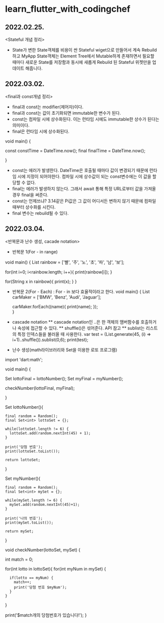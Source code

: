 # learn_flutter_with_codingchef

## 2022.02.25.  
<Stateful 개념 정리> 
* State가 변한 State객체를 비용이 싼 Stateful wiget으로 만들어서 계속 Rebuild하고 MyApp State객체는 Element Tree에서 Mutable하게 존재하면서 필요할 때마다 새로운 State를 저장함과 동시에 새롭게 Rebuild 된 Stateful 위젯만을 업데이트 해줍니다.

## 2022.03.02.
<final과 const개념 정리> 
* final과 const는 modifier(제어자)이다.
* final과 const는 값이 초기화되면 immutable한 변수가 된다.
* const는 컴파일 시에 상수화된다. 이는 런타임 시에도 immutable한 상수가 된다는 의미이다.
* final은 런타임 시에 상수화된다.

void main() {
  
  const constTime = DateTime.now();
  final finalTime = DateTime.now();
  
}
* const는 에러가 발생한다. DateTime은 호출될 때마다 값이 변경되기 때문에 런타임 시에 지정이 되어야한다. 컴파일 시에 상수값이 되는 const변수에는 이 값을 할당할 수 없다.
* final는 에러가 발생하지 않는다. 그래서 await 통해 특정 URL로부터 값을 가져올 경우 final을 써준다.
* const는 언제쓰냐? 3.14같은 Pi값은 그 값이 어디서든 변하지 않기 때문에 컴파일 때부터 상수화를 시킨다.
* final 변수는 rebuild될 수 있다.


## 2022.03.04.
<반복문과 난수 생성, cacade notation> 
* 반복문 1(For - in range)

void main() {
List<String> rainbow = ['빨', '주', '노', '초', '파', '남', '보'];

for(int i=0; i<rainbow.length; i++){
  print(rainbow[i]);
}

for(String x in rainbow){
  print(x);
}
}

  
                                 
* 반복문 2(For - Each) : For - in 보다 효율적이라고 한다.
void main() {
    List<String> carMaker = ['BMW', 'Benz', 'Audi', 'Jaguar'];

    carMaker.forEach((name){
      print(name);
    });                             
  }
  
*  cascade notation
   ** cascade notation인 ..은 한 객체의 맴버함수를 호출하거나 속성에 접근할 수 있다.
   ** shuffle()은 섞어준다. API 참고
   ** sublist는 리스트의 특정 인덱스들을 불러올 때 사용한다.
   var test = (List<int>.generate(45, (i) => i+1)..shuffle()).sublist(0,6);
   print(test);
  
* 난수 생성(math라이브러리와 Set을 이용한 로또 프로그램) 
  
import 'dart:math';
  
void main() {
  
  Set<int> lottoFinal = lottoNumber();
  Set<int> myFinal = myNumber();
  
  checkNumber(lottoFinal, myFinal);
  
}

Set<int> lottoNumber(){
    
    final random = Random();
    final Set<int> lottoSet = {};
    
    while(lottoSet.length != 6) {
      lottoSet.add(random.nextInt(45) + 1);
    }
    
    print('당첨 번호');
    print(lottoSet.toList());
    
    return lottoSet;
  }

Set<int> myNumber(){
    
    final random = Random();
    final Set<int> mySet = {};
    
    while(mySet.length != 6) {
      mySet.add(random.nextInt(45)+1);
    }
    
    print('나의 번호');
    print(mySet.toList());
    
    return mySet;
  }

void checkNumber(lottoSet, mySet) {
  
  int match = 0;
  
  for(int lotto in lottoSet){
    for(int myNum in mySet) {
      
      if(lotto == myNum) {
        match++;
        print('당첨 번호 $myNum');
      }
    }
  }
  
  print('$match개의 당첨번호가 있습니다!');
}




